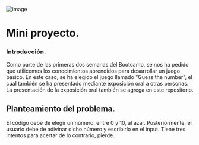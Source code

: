 ![image](https://user-images.githubusercontent.com/96673145/162850968-64f46d1f-adde-48c7-a08b-bff1f8820099.png)


# Mini proyecto. 

### Introducción. 

Como parte de las primeras dos semanas del Bootcamp, se nos ha pedido que utilicemos los conocimientos aprendidos para desarrollar un juego básico. En este caso, se ha elegido el juego llamado "Guess the number", el cual también se ha presentado mediante exposición oral a otras personas. La presentación de la exposición oral también se agrega en este repositorio. 


## Planteamiento del problema. 

El código debe de elegir un número, entre 0 y 10, al azar. Posteriormente, el usuario debe de adivinar dicho número y escribirlo en el input. Tiene tres intentos para acertar de lo contrario, pierde. 



